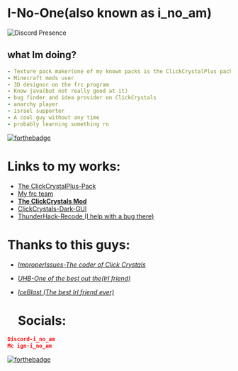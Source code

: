 # I-No-One(also known as i_no_am)
![Discord Presence](https://lanyard.cnrad.dev/api/1051897115447660697?bg=007519&showDisplayName=true&borderRadius=55px&idleMessage=CC%20Plus+V2.1+Pack%20Is%20Coming%20Soon!&theme=dark&hideTimestamp=true)
## what Im doing?
```yml
- Texture pack maker(one of my known packs is the ClickCrystalPlus pack)
- Minecraft mods user
- 3D designor on the frc program
- Know java(but not really good at it)
- bug finder and idea provider on ClickCrystals
- anarchy player
- israel supporter
- A cool guy without any time
- probably learning something rn
```
[![forthebadge](https://forthebadge.com/images/badges/fixed-bugs.svg)](https://forthebadge.com)
# Links to my works:
- [The ClickCrystalPlus-Pack](https://modrinth.com/resourcepack/clickcrystalplus-pack)
- [My frc team](https://excaliburfrc.github.io/)
- [**The ClickCrystals Mod**](https://github.com/ItziSpyder/ClickCrystals)
- [ClickCrystals-Dark-GUI](https://github.com/I-No-oNe/ClickCrystals-Dark-GUI)
- [ThunderHack-Recode (I help with a bug there)](https://github.com/Pan4ur/ThunderHack-Recode)
# Thanks to this guys:
-  [*ImproperIssues-The coder of Click Crystals*](https://github.com/ItziSpyder)
- [*UHB-One of the best out the(Irl friend)*](https://github.com/uhb217)
- [*IceBlast (The best Irl friend ever)*](https://discord.com/users/918580693360050206)
  
  # Socials:
```json
Discord-i_no_am
Mc ign-i_no_am
```  
[![forthebadge](https://forthebadge.com/images/badges/winter-is-coming.svg)](https://forthebadge.com)

